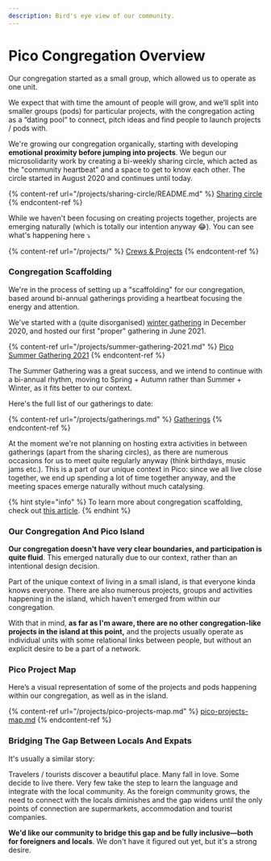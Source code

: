 ```yaml
---
description: Bird's eye view of our community.
---
```


# Pico Congregation Overview

Our congregation started as a small group, which allowed us to operate as one unit.

We expect that with time the amount of people will grow, and we’ll split into smaller groups (pods) for particular projects, with the congregation acting as a “dating pool“ to connect, pitch ideas and find people to launch projects / pods with.

We're growing our congregation organically, starting with developing **emotional proximity before jumping into projects**. We begun our microsolidarity work by creating a bi-weekly sharing circle, which acted as the "community heartbeat" and a space to get to know each other. The circle started in August 2020 and continues until today.

{% content-ref url="/projects/sharing-circle/README.md" %}
[Sharing circle](/projects/sharing-circle/README.md)
{% endcontent-ref %}

While we haven't been focusing on creating projects together, projects are emerging naturally (which is totally our intention anyway 😂). You can see what's happening here ⤵️

{% content-ref url="/projects/" %}
[Crews & Projects](/projects/README.md)
{% endcontent-ref %}

### Congregation Scaffolding

We're in the process of setting up a "scaffolding" for our congregation, based around bi-annual gatherings providing a heartbeat focusing the energy and attention.

We've started with a (quite disorganised) [winter gathering](projects/winter-gathering-2020.md) in December 2020, and hosted our first "proper" gathering in June 2021.

{% content-ref url="/projects/summer-gathering-2021.md" %}
[Pico Summer Gathering 2021](/projects/summer-gathering-2021.md)
{% endcontent-ref %}

The Summer Gathering was a great success, and we intend to continue with a bi-annual rhythm, moving to Spring + Autumn rather than Summer + Winter, as it fits better to our context.

Here's the full list of our gatherings to date:

{% content-ref url="/projects/gatherings.md" %}
[Gatherings](/projects/gatherings.md)
{% endcontent-ref %}

At the moment we're not planning on hosting extra activities in between gatherings (apart from the sharing circles), as there are numerous occasions for us to meet quite regularly anyway (think birthdays, music jams etc.). This is a part of our unique context in Pico: since we all live close together, we end up spending a lot of time together anyway, and the meeting spaces emerge naturally without much catalysing.

{% hint style="info" %}
To learn more about congregation scaffolding, check out [this article](https://www.microsolidarity.cc/articles/3-congregation-scaffolding).
{% endhint %}

### Our Congregation And Pico Island

**Our congregation doesn't have very clear boundaries, and participation is quite fluid**. This emerged naturally due to our context, rather than an intentional design decision.&#x20;

Part of the unique context of living in a small island, is that everyone kinda knows everyone. There are also numerous projects, groups and activities happening in the island, which haven't emerged from within our congregation.

With that in mind, **as far as I'm aware, there are no other congregation-like projects in the island at this point,** and the projects usually operate as individual units with some relational links between people, but without an explicit desire to be a part of a network.

### Pico Project Map

Here’s a visual representation of some of the projects and pods happening within our congregation, as well as in the island.

{% content-ref url="/projects/pico-projects-map.md" %}
[pico-projects-map.md](projects/pico-projects-map.md)
{% endcontent-ref %}

### Bridging The Gap Between Locals And Expats

It's usually a similar story:

Travelers / tourists discover a beautiful place. Many fall in love. Some decide to live there. Very few take the step to learn the language and integrate with the local community. As the foreign community grows, the need to connect with the locals diminishes and the gap widens until the only points of connection are supermarkets, accommodation and tourist companies.

**We'd like our community to bridge this gap and be fully inclusive—both for foreigners and locals**. We don't have it figured out yet, but it's a strong desire.&#x20;
